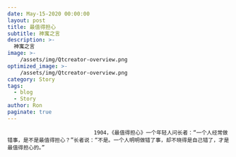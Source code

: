 ```yaml
---
date: May-15-2020 00:00:00
layout: post
title: 最值得担心
subtitle: 神寓之言
description: >-
  神寓之言
image: >-
    /assets/img/Qtcreator-overview.png
optimized_image: >-
    /assets/img/Qtcreator-overview.png
category: Story
tags:
  - blog
  - Story
author: Ron
paginate: true
---
```


							　　1904，《最值得担心》一个年轻人问长者：“一个人经常做错事，是不是最值得担心？”长者说：“不是。一个人明明做错了事，却不晓得是自己错了，才是最值得担心的。”
							
							
						